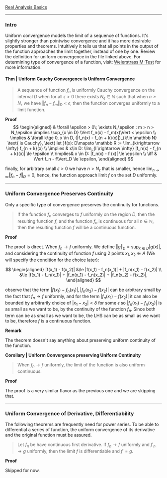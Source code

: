 [Real Analysis Basics](Real%20Analysis%20Basics.md)


---
### **Intro**

Uniform convergence models the limit of a sequence of functions. It's slightly stronger than pointwise convergence and it has more desirable properties and theorems. Intuitively it tells us that all points in the output of the function approaches the limit together, instead of one by one. Review the definition for uniform convergence in the file linked above. For determining type of convergence of a function, visit: [Weierstrass M-Test](Weierstrass%20M-Test.md) for more information. 

#### **Thm | Uniform Cauchy Convergence is Uniform Convergence**

> A sequence of function $f_n$ is uniformly Cauchy convergence on the interval $D$ when for all $\epsilon > 0$ there exists $N_\epsilon \in \mathbb N$ such that when $n \ge N_\epsilon$ we have $\Vert f_n - f_m\Vert_D < \epsilon$, then the function converges uniformly to a limit function. 

**Proof**
$$
\begin{aligned}
    & \forall \epsilon > 0\; \exists N_\epsilon : m > n > N_\epsilon \implies \sup_{x \in D}
    \Vert f_n(x) - f_m(x)\Vert 
    < \epsilon
    \\
    \implies & 
    \forall k\ge 0, x \in D, (|f_n(x) - f_{n + k}(x)|)_{k\in \mathbb N} \text{ is Cauchy}, \text{ let }f(x): D\mapsto \mathbb R := \lim_{k\rightarrow \infty} f_{n + k}(x)
    \\
    \implies & 
    x\in D: \lim_{l \rightarrow \infty} |f_n(x) - f_{n + k}(x)| \le \epsilon
    \\
    \implies&
    x \in D: |f_n(x) - f (x)| \le \epsilon
    \\
    \iff & \Vert f_n - f\Vert_D \le \epsilon, 
\end{aligned}
$$

finally, for arbitrary small $\epsilon > 0$ we have $n > N_\epsilon$ that is smaller, hence $\lim_{n\rightarrow \infty} \Vert f_n - f\Vert_D  = 0$, hence, the function approach limit $f$ on the set $D$ uniformly. 


---
### **Uniform Convergence Preserves Continuity**

Only a specific type of convergence preserves the continuity for functions. 


> If the function $f_n$ converges to $f$ uniformly on the region $D$, then the resulting function $f$, and the function $f_n$ is continuous for all $n\in \mathbb N$, then the resulting function $f$ will be a continuous function. 


**Proof**

The proof is direct. When $f_n\rightarrow f$ uniformly. We define $\Vert g\Vert_D = \sup_{x\in D}|g(x)|$, and considering the continuity of function $f$ using 2 points $x_1, x_2 \in A$ (We will specify the condition for the choice later): 

$$
\begin{aligned}
    |f(x_1) - f(x_2)| 
    &\le |f(x_1) - f_n(x_1)| + |f_n(x_1) - f(x_2)|
    \\
    &\le 
    |f(x_1) - f_n(x_1)| + |f_n(x_1) - f_n(x_2)| + |f_n(x_2) - f(x_2)|, 
\end{aligned}
$$

observe that the term $|f(x_1) - f_n(x_1)|, |f_n(x_2) - f(x_2)|$ can be arbitrary small by the fact that $f_n\rightarrow f$ uniformly, and for the term $|f_n(x_1) - f(x_2)|$ it can also be bounded by arbitrarily choice of $|x_1 - x_2|< \delta$ for some $\epsilon$ so $|f_n(x_1) - f_n(x_2)|$ is as small as we want to be, by the continuity of the function $f_n$. Since both term can be as small as we want to be, the LHS can be as small as we want to be, therefore $f$ is a continuous function. 

**Remark**

The theorem doesn't say anything about preserving uniform continuity of the function. 

**Corollary | Uniform Convergence preserving Uniform Continuity**

> When $f_n\rightarrow f$ uniformly, the limit of the function is also uniform continuous. 

**Proof**

The proof is a very similar flavor as the previous one and we are skipping that. 


---
### **Uniform Convergence of Derivative, Differentiability**

The following theorems are frequently need for power series. To be able to differential a series of function, the uniform convergence of its derivative and the original function must be assured. 

> Let $f_n$ be have continuous first derivative. If $f_n\rightarrow f$ uniformly and $f'_n\rightarrow g$ uniformly, then the limit $f$ is differentiable and $f' = g$. 

**Proof**

Skipped for now. 
